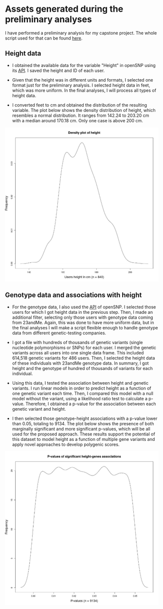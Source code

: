 # Assets generated during the preliminary analyses

I have performed a preliminary analysis for my capstone project. The whole script used for that can be found [here](/scripts/assets_script_v1.R).


## Height data
	
- I obtained the available data for the variable "Height" in openSNP using its [API](https://github.com/openSNP/snpr/wiki/JSON-API). I saved the height and ID of each user. 

- Given that the height was in different units and formats, I selected one format just for the preliminary analysis. I selected height data in feet, which was more uniform. In the final analyses, I will process all types of height data. 

- I converted feet to cm and obtained the distribution of the resulting variable. The plot below shows the density distribution of height, which resembles a normal distribution. It ranges from 142.24 to 203.20 cm with a median around 170.18 cm. Only one case is above 200 cm.

![](/results/prelim_results/height_density_plot.jpeg)


## Genotype data and associations with height

- For the genotype data, I also used the [API](https://github.com/openSNP/snpr/wiki/JSON-API) of openSNP. I selected those users for which I got height data in the previous step. Then, I made an additional filter, selecting only those users with genotype data coming from 23andMe. Again, this was done to have more uniform data, but in the final analyses I will make a script flexible enough to handle genotype data from different genetic-testing companies.

- I got a file with hundreds of thousands of genetic variants (single nucleotide polymorphisms or SNPs) for each user. I merged the genetic variants across all users into one single data frame. This included 614,518 genetic variants for 486 users. Then, I selected the height data of these individuals with 23andMe genotype data. In summary, I got height and the genotype of hundred of thousands of variants for each individual. 

- Using this data, I tested the association between height and genetic variants. I run linear models in order to predict height as a function of one genetic variant each time. Then, I compared this model with a null model without the variant, using a likelihood ratio test to calculate a p-value. Therefore, I obtained a p-value for the association between each genetic variant and height.

- I then selected those genotype-height associations with a p-value lower than 0.05, totaling to 9134. The plot below shows the presence of both marginally significant and more significant p-values, which will be all used for the proposed approach. These results support the potential of this dataset to model height as a function of multiple gene variants and apply novel approaches to develop polygenic scores.

![](/results/prelim_results/signi_results_density_plot.jpeg)